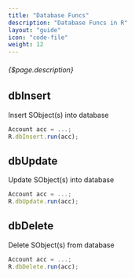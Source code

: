 ```yaml
---
title: "Database Funcs"
description: "Database Funcs in R"
layout: "guide"
icon: "code-file"
weight: 12
---
```


###### {$page.description}

<article id="1">

## dbInsert

Insert SObject(s) into database


```javascript
Account acc = ...;
R.dbInsert.run(acc);
```

</article>

<article id="2">

## dbUpdate

Update SObject(s) into database


```javascript
Account acc = ...;
R.dbUpdate.run(acc);
```

</article>

<article id="3">

## dbDelete

Delete SObject(s) from database


```javascript
Account acc = ...;
R.dbDelete.run(acc);
```

</article>
